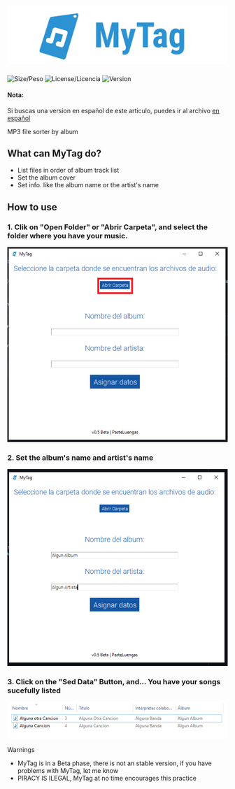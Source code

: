 # ![MyTag](https://raw.githubusercontent.com/PasteLuengas/MyTag/main/images/logo.png)
![Size/Peso](https://img.shields.io/github/repo-size/PasteLuengas/MyTag)
![License/Licencia](https://img.shields.io/github/license/PasteLuengas/MyTag)
![Version](https://img.shields.io/badge/Version-0.5-red)

#### Nota: 
Si buscas una version en español de este articulo, puedes ir al archivo <a href="https://github.com/PasteLuengas/MyTag/blob/main/README_ES.md">en español</a>

MP3 file sorter by album

## What can MyTag do?
- List files in order of album track list
- Set the album cover
- Set info. like the album name or the artist's name

## How to use

### 1. Clik on "Open Folder" or "Abrir Carpeta", and select the folder where you have your music.
![Open Folder](https://raw.githubusercontent.com/PasteLuengas/MyTag/main/images/sc2.png)

### 2. Set the album's name and artist's name
![Some Artist and Some Album](https://raw.githubusercontent.com/PasteLuengas/MyTag/main/images/sc3.PNG)

### 3. Click on the "Sed Data" Button, and... You have your songs sucefully listed
![GG](https://raw.githubusercontent.com/PasteLuengas/MyTag/main/images/sc4.PNG)

Warnings
- MyTag is in a Beta phase, there is not an stable version, if you have problems with MyTag, let me know
- PIRACY IS ILEGAL, MyTag at no time encourages this practice




